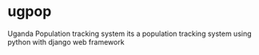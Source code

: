 # ugpop
Uganda Population tracking system 
its a population tracking system using python with django web framework
